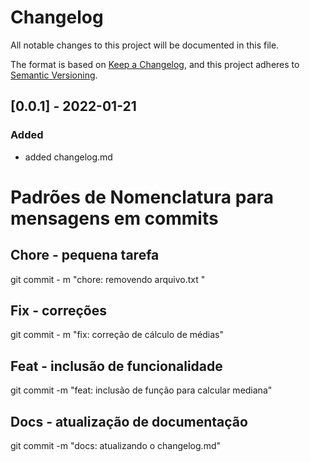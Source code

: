 # Changelog

All notable changes to this project will be documented in this file.

The format is based on [Keep a Changelog](https://keepachangelog.com/en/1.0.0/),
and this project adheres to [Semantic Versioning](https://semver.org/spec/v2.0.0.html).

## [0.0.1] - 2022-01-21
### Added

- added changelog.md


# Padrões de Nomenclatura para mensagens em commits
## Chore - pequena tarefa
git commit - m "chore: removendo arquivo.txt "

## Fix - correções
git commit - m "fix: correção de cálculo de médias"

## Feat - inclusão de funcionalidade
git commit -m "feat: inclusão de função para calcular mediana"

## Docs - atualização de documentação
git commit -m "docs: atualizando o changelog.md"